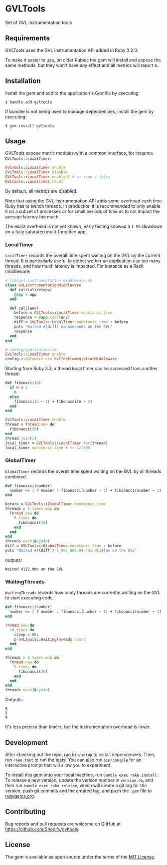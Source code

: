 # GVLTools

Set of GVL instrumentation tools

## Requirements

GVLTools uses the GVL instrumentation API added in Ruby 3.2.0.

To make it easier to use, on older Rubies the gem will install and expose the same methods, but they won't have any effect and all metrics will report `0`.

## Installation

Install the gem and add to the application's Gemfile by executing:

    $ bundle add gvltools

If bundler is not being used to manage dependencies, install the gem by executing:

    $ gem install gvltools

## Usage

GVLTools expose metric modules with a common interface, for instance `GVLTools::LocalTimer`:

```ruby
GVLTools::LocalTimer.enable
GVLTools::LocalTimer.disable
GVLTools::LocalTimer.enabled? # => true / false
GVLTools::LocalTimer.reset
```

By default, all metrics are disabled.

Note that using the GVL instrumentation API adds some overhead each time Ruby has to switch threads.
In production it is recommended to only enable it on a subset of processes or for small periods of time as to not impact
the average latency too much.

The exact overhead is not yet known, early testing showed a `1-5%` slowdown on a fully saturated multi-threaded app.

### LocalTimer

`LocalTimer` records the overall time spent waiting on the GVL by the current thread.
It is particularly useful to detect wether an application use too many threads, and how much latency is impacted.
For instance as a Rack middleware:

```ruby
# lib/gvl_instrumentation_middleware.rb
class GVLInstrumentationMiddleware
  def initialize(app)
    @app = app
  end

  def call(env)
    before = GVLTools::LocalTimer.monotonic_time
    response = @app.call(env)
    diff = GVLTools::LocalTimer.monotonic_time - before
    puts "Waited #{diff} nanoseconds on the GVL"
    response
  end
end

# config/application.rb
GVLTools::LocalTimer.enable
config.middleware.use GvlInstrumentationMiddleware
```

Starting from Ruby 3.3, a thread local timer can be accessed from another thread:

```ruby
def fibonacci(n)
  if n < 2
    n
  else
    fibonacci(n - 1) + fibonacci(n - 2)
  end
end

GVLTools::LocalTimer.enable
thread = Thread.new do
  fibonacci(20)
end
thread.join(1)
local_timer = GVLTools::LocalTimer.for(thread)
local_timer.monotonic_time # => 127000
```

### GlobalTimer

`GlobalTimer` records the overall time spent waiting on the GVL by all threads combined.

```ruby
def fibonacci(number)
  number <= 1 ? number : fibonacci(number - 1) + fibonacci(number - 2)
end

before = GVLTools::GlobalTimer.monotonic_time
threads = 5.times.map do
  Thread.new do
    5.times do
      fibonacci(30)
    end
  end
end
threads.each(&:join)
diff = GVLTools::GlobalTimer.monotonic_time - before
puts "Waited #{(diff / 1_000_000.0).round(1)}ms on the GVL"
```

outputs:

```
Waited 4122.8ms on the GVL
```

### WaitingThreads

`WaitingThreads` records how many threads are currently waiting on the GVL to start executing code.

```ruby
def fibonacci(number)
  number <= 1 ? number : fibonacci(number - 1) + fibonacci(number - 2)
end

Thread.new do
  10.times do
    sleep 0.001
    p GVLTools::WaitingThreads.count
  end
end

threads = 5.times.map do
  Thread.new do
    5.times do
      fibonacci(30)
    end
  end
end
threads.each(&:join)
```

Outputs:

```
5
5
4
```

It's less precise than timers, but the instrumentation overhead is lower.

## Development

After checking out the repo, run `bin/setup` to install dependencies. Then, run `rake test` to run the tests. You can also run `bin/console` for an interactive prompt that will allow you to experiment.

To install this gem onto your local machine, run `bundle exec rake install`. To release a new version, update the version number in `version.rb`, and then run `bundle exec rake release`, which will create a git tag for the version, push git commits and the created tag, and push the `.gem` file to [rubygems.org](https://rubygems.org).

## Contributing

Bug reports and pull requests are welcome on GitHub at https://github.com/Shopify/gvltools.

## License

The gem is available as open source under the terms of the [MIT License](https://opensource.org/licenses/MIT).
